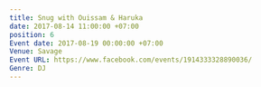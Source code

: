 ```yaml
---
title: Snug with Ouissam & Haruka
date: 2017-08-14 11:00:00 +07:00
position: 6
Event date: 2017-08-19 00:00:00 +07:00
Venue: Savage
Event URL: https://www.facebook.com/events/1914333328890036/
Genre: DJ
---
```


